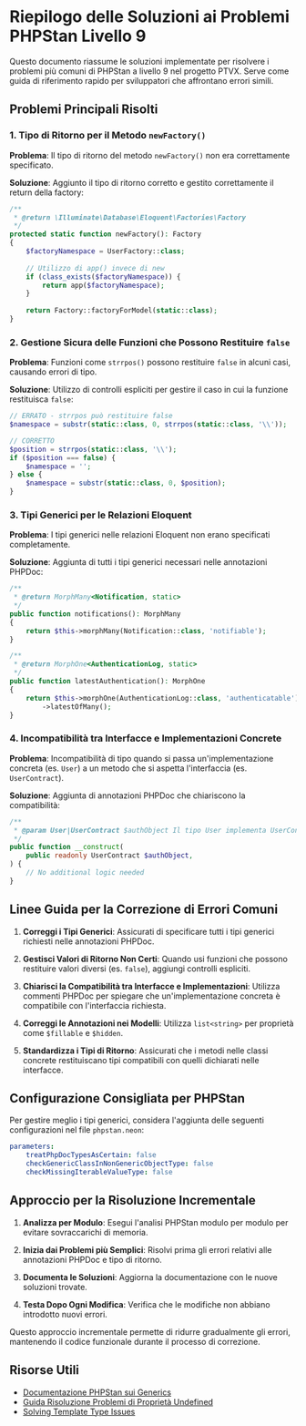 # Riepilogo delle Soluzioni ai Problemi PHPStan Livello 9

Questo documento riassume le soluzioni implementate per risolvere i problemi più comuni di PHPStan a livello 9 nel progetto PTVX. Serve come guida di riferimento rapido per sviluppatori che affrontano errori simili.

## Problemi Principali Risolti

### 1. Tipo di Ritorno per il Metodo `newFactory()`

**Problema**: Il tipo di ritorno del metodo `newFactory()` non era correttamente specificato.

**Soluzione**: Aggiunto il tipo di ritorno corretto e gestito correttamente il return della factory:

```php
/**
 * @return \Illuminate\Database\Eloquent\Factories\Factory
 */
protected static function newFactory(): Factory
{
    $factoryNamespace = UserFactory::class;
    
    // Utilizzo di app() invece di new 
    if (class_exists($factoryNamespace)) {
        return app($factoryNamespace);
    }
    
    return Factory::factoryForModel(static::class);
}
```

### 2. Gestione Sicura delle Funzioni che Possono Restituire `false`

**Problema**: Funzioni come `strrpos()` possono restituire `false` in alcuni casi, causando errori di tipo.

**Soluzione**: Utilizzo di controlli espliciti per gestire il caso in cui la funzione restituisca `false`:

```php
// ERRATO - strrpos può restituire false
$namespace = substr(static::class, 0, strrpos(static::class, '\\'));

// CORRETTO
$position = strrpos(static::class, '\\');
if ($position === false) {
    $namespace = '';
} else {
    $namespace = substr(static::class, 0, $position);
}
```

### 3. Tipi Generici per le Relazioni Eloquent

**Problema**: I tipi generici nelle relazioni Eloquent non erano specificati completamente.

**Soluzione**: Aggiunta di tutti i tipi generici necessari nelle annotazioni PHPDoc:

```php
/**
 * @return MorphMany<Notification, static>
 */
public function notifications(): MorphMany
{
    return $this->morphMany(Notification::class, 'notifiable');
}

/**
 * @return MorphOne<AuthenticationLog, static>
 */
public function latestAuthentication(): MorphOne
{
    return $this->morphOne(AuthenticationLog::class, 'authenticatable')
        ->latestOfMany();
}
```

### 4. Incompatibilità tra Interfacce e Implementazioni Concrete

**Problema**: Incompatibilità di tipo quando si passa un'implementazione concreta (es. `User`) a un metodo che si aspetta l'interfaccia (es. `UserContract`).

**Soluzione**: Aggiunta di annotazioni PHPDoc che chiariscono la compatibilità:

```php
/**
 * @param User|UserContract $authObject Il tipo User implementa UserContract, quindi è compatibile
 */
public function __construct(
    public readonly UserContract $authObject,
) {
    // No additional logic needed
}
```

## Linee Guida per la Correzione di Errori Comuni

1. **Correggi i Tipi Generici**: Assicurati di specificare tutti i tipi generici richiesti nelle annotazioni PHPDoc.

2. **Gestisci Valori di Ritorno Non Certi**: Quando usi funzioni che possono restituire valori diversi (es. `false`), aggiungi controlli espliciti.

3. **Chiarisci la Compatibilità tra Interfacce e Implementazioni**: Utilizza commenti PHPDoc per spiegare che un'implementazione concreta è compatibile con l'interfaccia richiesta.

4. **Correggi le Annotazioni nei Modelli**: Utilizza `list<string>` per proprietà come `$fillable` e `$hidden`.

5. **Standardizza i Tipi di Ritorno**: Assicurati che i metodi nelle classi concrete restituiscano tipi compatibili con quelli dichiarati nelle interfacce.

## Configurazione Consigliata per PHPStan

Per gestire meglio i tipi generici, considera l'aggiunta delle seguenti configurazioni nel file `phpstan.neon`:

```yaml
parameters:
    treatPhpDocTypesAsCertain: false
    checkGenericClassInNonGenericObjectType: false
    checkMissingIterableValueType: false
```

## Approccio per la Risoluzione Incrementale

1. **Analizza per Modulo**: Esegui l'analisi PHPStan modulo per modulo per evitare sovraccarichi di memoria.

2. **Inizia dai Problemi più Semplici**: Risolvi prima gli errori relativi alle annotazioni PHPDoc e tipo di ritorno.

3. **Documenta le Soluzioni**: Aggiorna la documentazione con le nuove soluzioni trovate.

4. **Testa Dopo Ogni Modifica**: Verifica che le modifiche non abbiano introdotto nuovi errori.

Questo approccio incrementale permette di ridurre gradualmente gli errori, mantenendo il codice funzionale durante il processo di correzione.

## Risorse Utili

- [Documentazione PHPStan sui Generics](https://phpstan.org/blog/generics-in-php-using-phpdocs)
- [Guida Risoluzione Problemi di Proprietà Undefined](https://phpstan.org/blog/solving-phpstan-access-to-undefined-property)
- [Solving Template Type Issues](https://phpstan.org/blog/solving-phpstan-error-unable-to-resolve-template-type) 